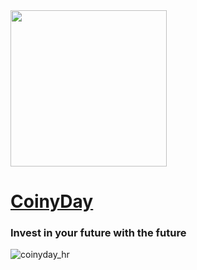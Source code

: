 
<img align="center" src="https://i.imgur.com/DplxWak.png" width="250" height="250">

# [CoinyDay](http://www.coinyday.com)
### Invest in your future with the future

![coinyday_hr](https://pbs.twimg.com/media/DrDq23OUUAACoy5.png:large)
